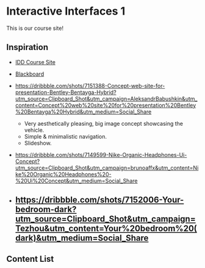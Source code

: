 # Interactive Interfaces 1
This is our course site!

## Inspiration
- [IDD Course Site](https://www.georgebrown.ca/programs/interaction-design-and-development-program-g103/)
- [Blackboard](http://bb-gbc.blackboard.com)
- https://dribbble.com/shots/7151388-Concept-web-site-for-presentation-Bentley-Bentayga-Hybrid?utm_source=Clipboard_Shot&utm_campaign=AleksandrBabushkin&utm_content=Concept%20web%20site%20for%20presentation%20Bentley%20Bentayga%20Hybrid&utm_medium=Social_Share
    - Very aesthetically pleasing, big image concept showcasing the vehicle.
    - Simple & minimalistic navigation.
    - Slideshow.

- https://dribbble.com/shots/7149599-Nike-Organic-Headphones-Ui-Concept?utm_source=Clipboard_Shot&utm_campaign=brunoaffx&utm_content=Nike%20Organic%20Headphones%20-%20Ui%20Concept&utm_medium=Social_Share 

- https://dribbble.com/shots/7152006-Your-bedroom-dark?utm_source=Clipboard_Shot&utm_campaign=Tezhou&utm_content=Your%20bedroom%20(dark)&utm_medium=Social_Share
    - 

## Content List
